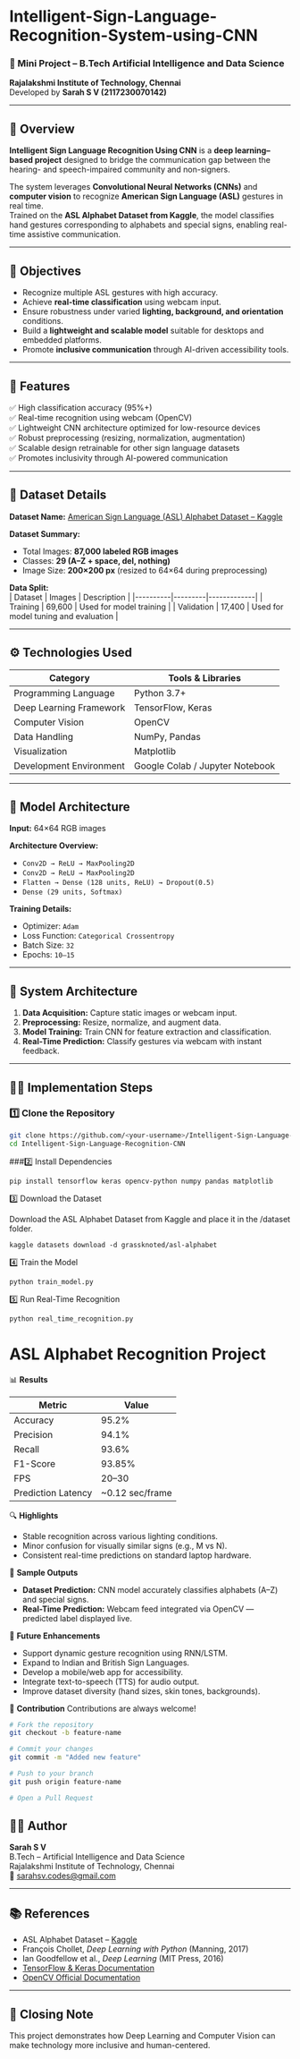 # Intelligent-Sign-Language-Recognition-System-using-CNN 

### 🏫 Mini Project – B.Tech Artificial Intelligence and Data Science  
**Rajalakshmi Institute of Technology, Chennai**  
Developed by **Sarah S V (2117230070142)**  

---

## 📖 Overview  

**Intelligent Sign Language Recognition Using CNN** is a **deep learning–based project** designed to bridge the communication gap between the hearing- and speech-impaired community and non-signers.  

The system leverages **Convolutional Neural Networks (CNNs)** and **computer vision** to recognize **American Sign Language (ASL)** gestures in real time.  
Trained on the **ASL Alphabet Dataset from Kaggle**, the model classifies hand gestures corresponding to alphabets and special signs, enabling real-time assistive communication.

---

## 🎯 Objectives  

- Recognize multiple ASL gestures with high accuracy.  
- Achieve **real-time classification** using webcam input.  
- Ensure robustness under varied **lighting, background, and orientation** conditions.  
- Build a **lightweight and scalable model** suitable for desktops and embedded platforms.  
- Promote **inclusive communication** through AI-driven accessibility tools.  

---

## 🧩 Features  

✅ High classification accuracy (95%+)  
✅ Real-time recognition using webcam (OpenCV)  
✅ Lightweight CNN architecture optimized for low-resource devices  
✅ Robust preprocessing (resizing, normalization, augmentation)  
✅ Scalable design retrainable for other sign language datasets  
✅ Promotes inclusivity through AI-powered communication  

---

## 🧠 Dataset Details  

**Dataset Name:** [American Sign Language (ASL) Alphabet Dataset – Kaggle](https://www.kaggle.com/datasets/grassknoted/asl-alphabet)  

**Dataset Summary:**  
- Total Images: **87,000 labeled RGB images**  
- Classes: **29 (A–Z + space, del, nothing)**  
- Image Size: **200×200 px** (resized to 64×64 during preprocessing)  

**Data Split:**  
| Dataset | Images | Description |
|----------|---------|-------------|
| Training | 69,600 | Used for model training |
| Validation | 17,400 | Used for model tuning and evaluation |

---

## ⚙️ Technologies Used  

| Category | Tools & Libraries |
|-----------|------------------|
| Programming Language | Python 3.7+ |
| Deep Learning Framework | TensorFlow, Keras |
| Computer Vision | OpenCV |
| Data Handling | NumPy, Pandas |
| Visualization | Matplotlib |
| Development Environment | Google Colab / Jupyter Notebook |

---

## 🧮 Model Architecture  

**Input:** 64×64 RGB images  

**Architecture Overview:**  
- `Conv2D → ReLU → MaxPooling2D`  
- `Conv2D → ReLU → MaxPooling2D`  
- `Flatten → Dense (128 units, ReLU) → Dropout(0.5)`  
- `Dense (29 units, Softmax)`  

**Training Details:**  
- Optimizer: `Adam`  
- Loss Function: `Categorical Crossentropy`  
- Batch Size: `32`  
- Epochs: `10–15`  

---

## 🔧 System Architecture  

1. **Data Acquisition:** Capture static images or webcam input.  
2. **Preprocessing:** Resize, normalize, and augment data.  
3. **Model Training:** Train CNN for feature extraction and classification.  
4. **Real-Time Prediction:** Classify gestures via webcam with instant feedback.  

---

## 🧑‍💻 Implementation Steps  

### 1️⃣ Clone the Repository  

```bash
git clone https://github.com/<your-username>/Intelligent-Sign-Language-Recognition-CNN.git
cd Intelligent-Sign-Language-Recognition-CNN
```

###2️⃣ Install Dependencies

```
pip install tensorflow keras opencv-python numpy pandas matplotlib
```

3️⃣ Download the Dataset

Download the ASL Alphabet Dataset from Kaggle and place it in the /dataset folder.
```
kaggle datasets download -d grassknoted/asl-alphabet
```

4️⃣ Train the Model
```
python train_model.py
```

5️⃣ Run Real-Time Recognition

```
python real_time_recognition.py
```

# ASL Alphabet Recognition Project

📊 **Results**

| Metric              | Value          |
|--------------------|---------------|
| Accuracy            | 95.2%         |
| Precision           | 94.1%         |
| Recall              | 93.6%         |
| F1-Score            | 93.85%        |
| FPS                 | 20–30         |
| Prediction Latency  | ~0.12 sec/frame |

🔍 **Highlights**
- Stable recognition across various lighting conditions.
- Minor confusion for visually similar signs (e.g., M vs N).
- Consistent real-time predictions on standard laptop hardware.

🧪 **Sample Outputs**
- **Dataset Prediction:** CNN model accurately classifies alphabets (A–Z) and special signs.
- **Real-Time Prediction:** Webcam feed integrated via OpenCV — predicted label displayed live.

🚀 **Future Enhancements**
- Support dynamic gesture recognition using RNN/LSTM.
- Expand to Indian and British Sign Languages.
- Develop a mobile/web app for accessibility.
- Integrate text-to-speech (TTS) for audio output.
- Improve dataset diversity (hand sizes, skin tones, backgrounds).

🤝 **Contribution**
Contributions are always welcome!  
```bash
# Fork the repository
git checkout -b feature-name

# Commit your changes
git commit -m "Added new feature"

# Push to your branch
git push origin feature-name

# Open a Pull Request
```

## 👩‍💻 Author
**Sarah S V**  
B.Tech – Artificial Intelligence and Data Science  
Rajalakshmi Institute of Technology, Chennai  
📧 sarahsv.codes@gmail.com

---

## 📚 References
- ASL Alphabet Dataset – [Kaggle](https://www.kaggle.com/grassknoted/asl-alphabet)  
- François Chollet, *Deep Learning with Python* (Manning, 2017)  
- Ian Goodfellow et al., *Deep Learning* (MIT Press, 2016)  
- [TensorFlow & Keras Documentation](https://www.tensorflow.org/)  
- [OpenCV Official Documentation](https://opencv.org/)

---

## 💬 Closing Note
This project demonstrates how Deep Learning and Computer Vision can make technology more inclusive and human-centered.
